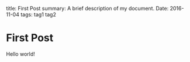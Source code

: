 title:   First Post
summary: A brief description of my document.
Date:    2016-11-04
tags: tag1 
      tag2

First Post
==========

Hello world!
